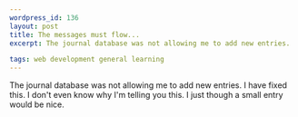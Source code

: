 ```yaml
--- 
wordpress_id: 136
layout: post
title: The messages must flow...
excerpt: The journal database was not allowing me to add new entries.  I have fixed this.  I don't even know why I'm telling you this.  I just though a small entry would be nice.

tags: web development general learning
---
```


The journal database was not allowing me to add new entries.  I have fixed this.  I don't even know why I'm telling you this.  I just though a small entry would be nice.
